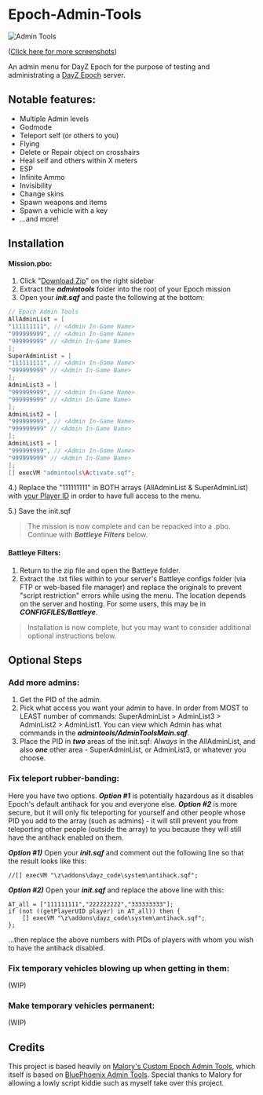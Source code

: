 Epoch-Admin-Tools
=================

![Admin Tools](http://i.imgur.com/pfwIdkB.png)

([Click here for more screenshots](http://imgur.com/a/RH4cx#0))

An admin menu for DayZ Epoch for the purpose of testing and administrating a [DayZ Epoch](https://github.com/vbawol/DayZ-Epoch) server. 

## Notable features:
* Multiple Admin levels
* Godmode
* Teleport self (or others to you)
* Flying
* Delete or Repair object on crosshairs
* Heal self and others within X meters
* ESP
* Infinite Ammo
* Invisibility
* Change skins
* Spawn weapons and items
* Spawn a vehicle with a key
* ...and more!

## Installation

#### Mission.pbo:
1. Click "[Download Zip](https://github.com/gregariousjb/Epoch-Admin-Tools/archive/master.zip)" on the right sidebar
2. Extract the ***admintools*** folder into the root of your Epoch mission
3. Open your ***init.sqf*** and paste the following at the bottom:

~~~~java
// Epoch Admin Tools
AllAdminList = [
"111111111", // <Admin In-Game Name>
"999999999", // <Admin In-Game Name>
"999999999" // <Admin In-Game Name>
];
SuperAdminList = [
"111111111", // <Admin In-Game Name>
"999999999" // <Admin In-Game Name>
];
AdminList3 = [
"999999999", // <Admin In-Game Name>
"999999999" // <Admin In-Game Name>
];
AdminList2 = [
"999999999", // <Admin In-Game Name>
"999999999" // <Admin In-Game Name>
];
AdminList1 = [
"999999999", // <Admin In-Game Name>
"999999999" // <Admin In-Game Name>
];
[] execVM "admintools\Activate.sqf";
~~~~

4.) Replace the "111111111" in BOTH arrays (AllAdminList & SuperAdminList) with [your Player ID](http://i48.tinypic.com/2isxjkz.png) in order to have full access to the menu.

5.) Save the init.sqf

> The mission is now complete and can be repacked into a .pbo. Continue with ***Battleye Filters*** below.

#### Battleye Filters:
1. Return to the zip file and open the Battleye folder.
2. Extract the .txt files within to your server's Battleye configs folder (via FTP or web-based file manager) and replace the originals to prevent "script restriction" errors while using the menu. The location depends on the server and hosting. For some users, this may be in ***CONFIGFILES/Battleye***.

> Installation is now complete, but you may want to consider additional optional instructions below.

## Optional Steps

### Add more admins:
1. Get the PID of the admin.
2. Pick what access you want your admin to have. In order from MOST to LEAST number of commands: SuperAdminList > AdminList3 > AdminList2 > AdminList1. You can view which Admin has what commands in the ***admintools/AdminToolsMain.sqf***.
3. Place the PID in ***two*** areas of the init.sqf: *Always* in the AllAdminList, and also ***one*** other area - SuperAdminList, or AdminList3, or whatever you choose. 


### Fix teleport rubber-banding:
Here you have two options. ***Option #1*** is potentially hazardous as it disables Epoch's default antihack for you and everyone else. ***Option #2*** is more secure, but it will only fix teleporting for yourself and other people whose PID you add to the array (such as admins) - it will still prevent you from teleporting other people (outside the array) to you because they will still have the antihack enabled on them.

***Option #1)*** Open your ***init.sqf*** and comment out the following line so that the result looks like this:
~~~~
//[] execVM "\z\addons\dayz_code\system\antihack.sqf";
~~~~

***Option #2)*** Open your ***init.sqf*** and replace the above line with this:
~~~~
AT_all = ["111111111","222222222","333333333"];
if (not ((getPlayerUID player) in AT_all)) then {
    [] execVM "\z\addons\dayz_code\system\antihack.sqf";
};
~~~~
...then replace the above numbers with PIDs of players with whom you wish to have the antihack disabled.


### Fix temporary vehicles blowing up when getting in them:
(WIP)


### Make temporary vehicles permanent:
(WIP)

## Credits
This project is based heavily on [Malory's Custom Epoch Admin Tools](https://github.com/iforgotmywhat/Dayz-Epoch-Admin-Tools/), which itself is based on [BluePhoenix Admin Tools](https://github.com/BluePhoenix175/DayZ-Admin-Tools-). Special thanks to Malory for allowing a lowly script kiddie such as myself take over this project.
